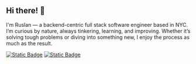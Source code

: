## Hi there! 👋

I'm Ruslan — a backend-centric full stack software engineer based in NYC. I’m curious by nature, always tinkering, learning, and improving. Whether it’s solving tough problems or diving into something new, I enjoy the process as much as the result.

[![Static Badge](https://img.shields.io/badge/LinkedIn-%230a66c2)](https://linkedin.com/in/ruslanora) [![Static Badge](https://img.shields.io/badge/Email-%230a66c2)](mailto:ruslan.ora@outlook.com)
